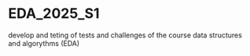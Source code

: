 # EDA_2025_S1
develop and teting of tests and challenges of the course data structures and algorythms (EDA) 
